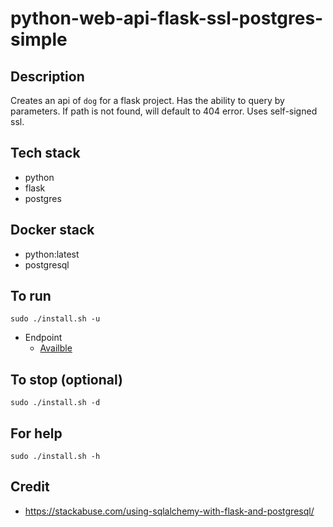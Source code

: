 # python-web-api-flask-ssl-postgres-simple

## Description
Creates an api of `dog` for a flask project.
Has the ability to query by parameters.
If path is not found, will default to 404 error.
Uses self-signed ssl.

## Tech stack
- python
- flask
- postgres

## Docker stack
- python:latest
- postgresql

## To run
`sudo ./install.sh -u`
- Endpoint
  - [Availble](https://localhost/dog)
  
## To stop (optional)
`sudo ./install.sh -d`

## For help
`sudo ./install.sh -h`

## Credit
- https://stackabuse.com/using-sqlalchemy-with-flask-and-postgresql/
